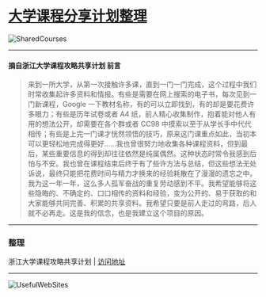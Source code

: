 # [大学课程分享计划整理](https://ctrlcoder.github.io/SharedCourses/)  
![SharedCourses](https://i.loli.net/2019/05/22/5ce4a722713b648959.png)

---

#### 摘自浙江大学课程攻略共享计划 前言
> 来到一所大学，从第一次接触许多课，直到一门一门完成，这个过程中我们时常收集起许多资料和情报。有些是需要在网上搜索的电子书，每次见到一门新课程，Google 一下教材名称，有的可以立即找到，有的却是要花费许多眼力；有些是历年试卷或者 A4 纸，前人精心收集制作，抱着能对他人有用的想法公开，却需要在各个群或者 CC98 中摸索以至于从学长手中代代相传；有些是上完一门课才恍然领悟的技巧，原来这门课重点如此，当初本可以更轻松地完成得更好……我也曾很努力地收集各种课程资料，但到最后，某些重要信息的得到却往往依然是纯属偶然。这种状态时常令我感到后怕与不安。我也曾在课程结束后终于有了些许方法与总结，但这些想法无处诉说，最终只能把花费时间与精力才换来的经验耗散在了漫漫的遗忘之中。我为这一年一年，这么多人孤军奋战的重复劳动感到不平。我希望能够将这些隐晦的、不确定的、口口相传的资料和经验，变为公开的、易于获取的和大家能够共同完善、积累的共享资料。我希望只要是前人走过的弯路，后人就不必再走。这是我的信念，也是我建立这个项目的原因。

---

 ### 整理
 
 浙江大学课程攻略共享计划 | [访问地址](https://qsctech.github.io/zju-icicles/) 



---

![UsefulWebSites](https://i.loli.net/2019/05/21/5ce3868cd133646786.png)
